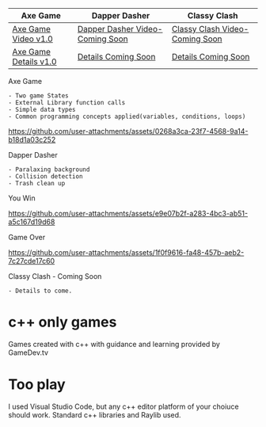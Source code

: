 
|     **Axe Game**     |  **Dapper Dasher**   |  **Classy Clash**   |
| -------------------- | -------------------- | ------------------- |
|  [Axe Game Video v1.0](#axe-game-video)   |  [Dapper Dasher Video-Coming Soon](#dapper-dasher-video)   |   [Classy Clash Video-Coming Soon](#classy-clash-video)  |
| [Axe Game Details v1.0](#axe-game-video)  | [Details Coming Soon](#dapper-dasher-video)  | [Details Coming Soon](#classy-clash-video) |
 



<a name="axe-game-video">Axe Game</a>
```
- Two game States
- External Library function calls
- Simple data types
- Common programming concepts applied(variables, conditions, loops)
```

https://github.com/user-attachments/assets/0268a3ca-23f7-4568-9a14-b18d1a03c252

<a name="dapper-dasher-video">Dapper Dasher</a>
```
- Paralaxing background
- Collision detection
- Trash clean up
```
You Win

https://github.com/user-attachments/assets/e9e07b2f-a283-4bc3-ab51-a5c167d19d68

Game Over

https://github.com/user-attachments/assets/1f0f9616-fa48-457b-aeb2-7c27cde17c60



<a name="classy-clash-video">Classy Clash - Coming Soon</a>
```
- Details to come.
```


# c++ only games
 Games created with c++ with guidance and learning provided by GameDev.tv
 # Too play
 I used Visual Studio Code, but any c++ editor platform of your choiuce should work. Standard c++ libraries and Raylib used.

